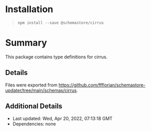 # Installation
> `npm install --save @schemastore/cirrus`

# Summary
This package contains type definitions for cirrus.

## Details
Files were exported from https://github.com/ffflorian/schemastore-updater/tree/main/schemas/cirrus.

## Additional Details
* Last updated: Wed, Apr 20, 2022, 07:13:18 GMT
* Dependencies: none
